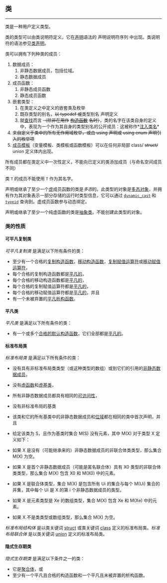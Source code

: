 ## 类

---

类是一种用户定义类型。

类的类型可以由类说明符定义，它在[声明](/language/declarations "language/declarations")语法的 声明说明符序列 中出现。类说明符的语法参见[类声明](/language/class "language/class")。

类可以拥有下列种类的成员：

1. 数据成员：
    1. 非静态数据成员，包括位域。
    2. 静态数据成员
2. 成员函数：
    1. 非静态成员函数
    2. 静态成员函数
3. 嵌套类型：
    1. 在类定义之中定义的嵌套类及枚举
    2. 既存类型的别名，~~以 typedef 或~~类型别名 声明定义
    3. 就[查找](/language/unqualified_lookup#.E6.B3.A8.E5.85.A5.E7.B1.BB.E5.90.8D "language/unqualified lookup")而言 ~~（除非在用作~~ ~~[构造函数](/language/initializer_list "language/initializer list")~~ ~~名时）~~，类的名字在该类自身的定义中，表现为一个作为其自身的类型别名的公开成员：这被称作*[注入类名](/language/injected-class-name "language/injected-class-name")*
4. ~~来自定义于类中的所有无作用域枚举，或由 using 声明或 using enum 声明引入的枚举项~~
5. [成员模板](/language/member_template "language/member template")（变量模板、类模板或函数模板）可以在任何非局部 class/ ~~struct/~~ union 定义体内出现。

所有成员都在类定义中一次性定义，不能向已定义的类添加成员（与命名空间成员不同）

类 `T` 的成员不能使用 `T` 作为其名字。

声明或继承了至少一个[虚](/language/virtual "language/virtual")成员函数的类是*多态*的。此类型的对象是[多态对象](/language/object#.E5.A4.9A.E6.80.81.E5.AF.B9.E8.B1.A1 "language/object")，并拥有作为其对象表示一部分存储的运行时类型信息，它可以通过 [`dynamic_cast`](/language/dynamic_cast "language/dynamic cast") 和 [`typeid`](/language/typeid "language/typeid") 查询到。虚成员函数参与动态绑定。

声明或继承了至少一个纯虚函数的类是[抽象类](/language/abstract_class "language/abstract class")。不能创建此类型的对象。

### 类的性质

#### 可平凡复制类

*可平凡复制类* 是满足以下所有条件的类：

- 至少有一个合格的[复制构造函数](/language/copy_constructor#.E5.90.88.E6.A0.BC.E7.9A.84.E5.A4.8D.E5.88.B6.E6.9E.84.E9.80.A0.E5.87.BD.E6.95.B0 "language/copy constructor")，[移动构造函数](/language/move_constructor#.E5.90.88.E6.A0.BC.E7.9A.84.E7.A7.BB.E5.8A.A8.E6.9E.84.E9.80.A0.E5.87.BD.E6.95.B0 "language/move constructor")，[复制赋值运算符](/language/copy_assignment#.E5.90.88.E6.A0.BC.E7.9A.84.E5.A4.8D.E5.88.B6.E8.B5.8B.E5.80.BC.E8.BF.90.E7.AE.97.E7.AC.A6 "language/copy assignment")或[移动赋值运算符](/language/move_assignment#.E5.90.88.E6.A0.BC.E7.9A.84.E7.A7.BB.E5.8A.A8.E8.B5.8B.E5.80.BC.E8.BF.90.E7.AE.97.E7.AC.A6 "language/move assignment")，
- 每个合格的复制构造函数都是[平凡的](/language/copy_constructor#.E5.B9.B3.E5.87.A1.E7.9A.84.E5.A4.8D.E5.88.B6.E6.9E.84.E9.80.A0.E5.87.BD.E6.95.B0 "language/copy constructor")，
- 每个合格的移动构造函数都是[平凡的](/language/move_constructor#.E5.B9.B3.E5.87.A1.E7.9A.84.E7.A7.BB.E5.8A.A8.E6.9E.84.E9.80.A0.E5.87.BD.E6.95.B0 "language/move constructor")，
- 每个合格的复制赋值运算符都是[平凡的](/language/copy_assignment#.E5.B9.B3.E5.87.A1.E7.9A.84.E5.A4.8D.E5.88.B6.E8.B5.8B.E5.80.BC.E8.BF.90.E7.AE.97.E7.AC.A6 "language/copy assignment")，
- 每个合格的移动赋值运算符都是[平凡的](/language/move_assignment#.E5.B9.B3.E5.87.A1.E7.9A.84.E7.A7.BB.E5.8A.A8.E8.B5.8B.E5.80.BC.E8.BF.90.E7.AE.97.E7.AC.A6 "language/move assignment")，并且
- 有一个未被弃置的[平凡析构函数](/language/destructor#.E5.B9.B3.E5.87.A1.E6.9E.90.E6.9E.84.E5.87.BD.E6.95.B0 "language/destructor")。

#### 平凡类

*平凡类* 是满足以下所有条件的类：

- 有一个或多个[合格的默认构造函数](/language/default_constructor#.E5.90.88.E6.A0.BC.E7.9A.84.E9.BB.98.E8.AE.A4.E6.9E.84.E9.80.A0.E5.87.BD.E6.95.B0 "language/default constructor")，它们全部都是[平凡的](/language/default_constructor#.E5.B9.B3.E5.87.A1.E9.BB.98.E8.AE.A4.E6.9E.84.E9.80.A0.E5.87.BD.E6.95.B0 "language/default constructor")。

#### 标准布局类

*标准布局类* 是满足以下所有条件的类：

- 没有具有非标准布局类类型（或这种类型的数组）或到它们的引用的[非静态数据成员](/language/data_members "language/data members")，
- 没有[虚函数](/language/virtual "language/virtual")和[虚基类](/language/derived_class#.E8.99.9A.E5.9F.BA.E7.B1.BB "language/derived class")，
- 所有非静态数据成员都具有相同的[可访问性](/language/access "language/access")，
- 没有非标准布局的基类
- 该类和它的所有基类中的非静态数据成员和[位域](/language/bit_field "language/bit field")都在相同的类中首次声明，并且
- 给定该类为 S，且作为基类时集合 M(S) 没有元素，其中 M(X) 对于类型 X 定义如下：

- 如果 X 是没有（可能继承来的）非静态数据成员的非联合体类类型，那么集合 M(X) 为空。
- 如果 X 是首个非静态数据成员（可能是匿名联合体）具有 X0 类型的非联合体类类型，那么集合 M(X) 包含 X0 和 M(X0) 中的元素。
- 如果 X 是联合体类型，集合 M(X) 是包含所有 Ui 的集合与每个 M(Ui) 集合的并集，其中每个 Ui 是 X 的第 i 个非静态数据成员的类型。
- 如果 X 是元素类型是 Xe 的数组类型，集合 M(X) 包含 Xe 和 M(Xe) 中的元素。
- 如果 X 不是类类型或数组类型，那么集合 M(X) 为空。

*标准布局结构体* 是以类关键词 [struct](/keyword/struct "keyword/struct") 或类关键词 [class](/keyword/class "keyword/class") 定义的标准布局类。*标准布局联合体* 是以类关键词 [union](/keyword/union "keyword/union") 定义的标准布局类。

#### 隐式生存期类

*隐式生存期类* 是满足以下条件之一的类：

- 它是[聚合体](/language/aggregate_initialization "language/aggregate initialization")，或
- 至少有一个平凡且合格的构造函数和一个平凡且未被弃置的析构函数。
